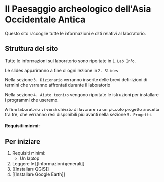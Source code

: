 # Il Paesaggio archeologico dell'Asia Occidentale Antica

Questo sito raccoglie tutte le informazioni e dati relativi al laboratorio. 

## Struttura del sito

Tutte le informazioni sul laboratorio sono riportate in `1.Lab Info`.

Le slides appariranno a fine di ogni lezione in `2. Slides`

Nella sezione `3. Dizionario` verranno inserite delle brevi definizioni di termini che verranno affrontati durante il laboratorio

Nella  sezione `4. Aiuto tecnico` vengono riportate le istruzioni per installare i programmi che useremo.

A fine laboratorio vi verrà  chiesto di lavorare su un piccolo progetto a scelta tra tre, che verranno resi disponibili più avanti nella sezione `5. Progetti`.

#### Requisiti minimi: 


## Per iniziare

1. Requisiti minimi:
	- Un laptop
2. Leggere le [[Informazioni generali]]
3. [[Installare QGIS]]
4. [[Installare Google Earth]]


